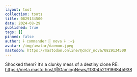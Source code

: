 ```yaml
---
layout: toot
collection: toots
title: 0829134500
date: 2024-08-29
published: true
tags: []
pinned: false
author: ⸸ commander ░ nova ⸸ :~$
avatar: /img/avatar/daemon.jpeg
mastodon: https://mastodon.online/@cmdr_nova/0829134500
---
```


Shocked them? It’s a clunky mess of a destiny clone RE: https://meta.masto.host/@GamingNews/113045219186845938

